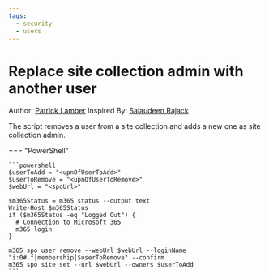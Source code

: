 ```yaml
---
tags:
  - security
  - users  
---
```


# Replace site collection admin with another user

Author: [Patrick Lamber](https://www.nubo.eu/Replace-Site-Collection-Admin-Using-CLI/)
Inspired By: [Salaudeen Rajack](https://www.sharepointdiary.com/2015/08/sharepoint-online-add-site-collection-administrator-using-powershell.html)

The script removes a user from a site collection and adds a new one as site collection admin.

=== "PowerShell"

    ```powershell
    $userToAdd = "<upnOfUserToAdd>"
    $userToRemove = "<upnOfUserToRemove>"
    $webUrl = "<spoUrl>"

    $m365Status = m365 status --output text
    Write-Host $m365Status
    if ($m365Status -eq "Logged Out") {
      # Connection to Microsoft 365
      m365 login
    }

    m365 spo user remove --webUrl $webUrl --loginName "i:0#.f|membership|$userToRemove" --confirm
    m365 spo site set --url $webUrl --owners $userToAdd
    ```
